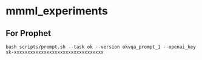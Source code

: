 # mmml_experiments
## For Prophet

```
bash scripts/prompt.sh --task ok --version okvqa_prompt_1 --openai_key sk-xxxxxxxxxxxxxxxxxxxxxxxxxxxxxxxxx
```